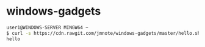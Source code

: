 # windows-gadgets

``` bash
user1@WINDOWS-SERVER MINGW64 ~
$ curl -s https://cdn.rawgit.com/jmnote/windows-gadgets/master/hello.sh | bash
hello
```
